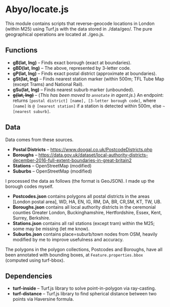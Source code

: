 # Abyo/locate.js
This module contains scripts that reverse-geocode locations in London (within M25) using Turf.js with the data stored in ./data/geo/. The pure geographical operations are located at ./geo.js.

## Functions
 - **gB(lat, lng)** – Finds exact borough (exact at boundaries).
  - **gBD(lat, lng)** – The above, represented by 3-letter code.
 - **gP(lat, lng)** – Finds exact postal district (approximate at boundaries).
 - **gSt(lat, lng)** – Finds nearest station marker (within 500m; TFL Tube Map (except Trams) and National Rail).
 - **gSu(lat, lng)** – Finds nearest suburb marker (unbounded).
  - ~~**g(lat, lng)**~~ – (*This has been moved to `annotate` in agent.js*.) An endpoint: returns `[postal district] [name], [3-letter borough code]`, where `[name]` is `@ [nearest station]` if a station is detected within 500m, else `~ [nearest suburb]`.

## Data
Data comes from these sources.
- **Postal Districts** – https://www.doogal.co.uk/PostcodeDistricts.php
- **Boroughs** – https://data.gov.uk/dataset/local-authority-districts-december-2016-full-extent-boundaries-in-great-britain2
- **Stations** – OpenStreetMap (modified)
- **Suburbs** – OpenStreetMap (modified)

I processed the data as follows (the format is GeoJSON). I made up the borough codes myself.
- **Postcodes.json** contains polygons all postal districts in the areas [London postal area], WD, HA, EN, IG, RM, DA, BR, CR,SM, KT, TW, UB.
- **Boroughs.json** contains all local authority districts in the ceremonial counties Greater London, Buckinghamshire, Hertfordshire, Essex, Kent, Surrey, Berkshire.
- **Stations.json** contains all rail stations (except tram) within the M25; some may be missing (let me know).
- **Suburbs.json** contains place=suburb/town nodes from OSM, heavily modified by me to improve usefulness and accuracy.

The polygons in the polygon collections, Postcodes and Boroughs, have all been annotated with bounding boxes, at `Feature.properties.bbox` (computed using turf-bbox).

## Dependencies
- **turf-inside** – Turf.js library to solve point-in-polygon via ray-casting.
- **turf-distance** – Turf.js library to find spherical distance between two points via Haversine formula.